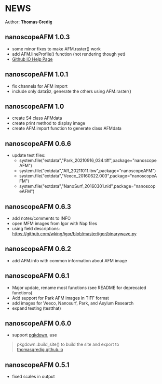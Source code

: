 # NEWS

Author: **Thomas Gredig**

## nanoscopeAFM 1.0.3

* some minor fixes to make AFM.raster() work
* add AFM.lineProfile() function (not rendering though yet)
* [Github IO Help Page](https://thomasgredig.github.io/nanoscopeAFM/)

## nanoscopeAFM 1.0.1

* fix channels for AFM import
* include only data$z, generate the others using AFM.raster()


## nanoscopeAFM 1.0

* create S4 class AFMdata
* create print method to display image
* create AFM.import function to generate class AFMdata


## nanoscopeAFM 0.6.6

* update test files:
  - system.file("extdata","Park_20210916_034.tiff",package="nanoscopeAFM")
  - system.file("extdata","AR_20211011.ibw",package="nanoscopeAFM")
  - system.file("extdata","Veeco_20160622.003",package="nanoscopeAFM")
  - system.file("extdata","NanoSurf_20160301.nid",package="nanoscopeAFM")



## nanoscopeAFM 0.6.3

* add notes/comments to INFO
* open MFM images from Igor with Nap files
* using field descriptions: https://github.com/wking/igor/blob/master/igor/binarywave.py


## nanoscopeAFM 0.6.2

* add AFM.info with common information about AFM image


## nanoscopeAFM 0.6.1

* Major update, rename most functions (see README for deprecated functions)
* Add support for Park AFM images in TIFF format
* add images for Veeco, Nanosurf, Park, and Asylum Research
* expand testing (testthat)


## nanoscopeAFM 0.6.0

* support [pgkdown](https://pkgdown.r-lib.org/), use
> pkgdown::build_site()
to build the site and export to [thomasgredig.github.io](https://thomasgredig.github.io)


## nanoscopeAFM 0.5.1

* fixed scales in output
